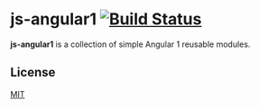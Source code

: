 # js-angular1 [![Build Status](https://travis-ci.org/arpinum-oss/js-angular1.svg?branch=master)](https://travis-ci.org/arpinum-oss/js-angular1)

**js-angular1** is a collection of simple Angular 1 reusable modules.

## License

[MIT](LICENSE)
